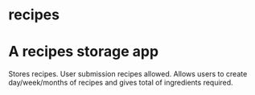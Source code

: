 recipes
=======
# A recipes storage app
Stores recipes. User submission recipes allowed. Allows users to create day/week/months of recipes and gives total of ingredients required.

